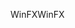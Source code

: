 <span data-ttu-id="841e6-101">WinFX</span><span class="sxs-lookup"><span data-stu-id="841e6-101">WinFX</span></span>